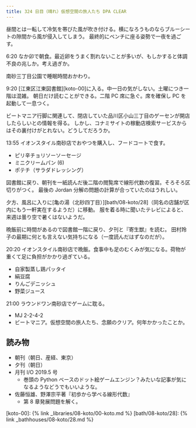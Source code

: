 ```yaml
---
title: 324 日目（晴れ）仮想空間の旅人たち DPA CLEAR
---
```


昼間とは一転して冷気を帯びた風が吹き付ける。横になろうものならブルーシートの隙間から風が侵入してしまう。
最終的にベンチに座る姿勢で一夜を過ごす。

6:20 なか卯で朝食。最近卵をうまく割れないことが多いが、もしかすると体調不良の兆しか。考え過ぎか。

南砂三丁目公園で睡眠時間おかわり。

9:20 [江東区江東図書館][koto-00]に入る。中一日の気がしない。土曜につき一階は混雑。
朝日だけ読むことができる。二階 PC 席に急ぐ。席を確保し PC を起動して一息つく。

ビートマニア行脚に関連して、閉店していた品川区小山三丁目のゲーセンが開店したらしいとの情報を得る。
しかし、コナミサイトの稼動店検索サービスからはその裏付けがとれない。どうしてだろうか。

13:55 イオンスタイル南砂店でおやつを購入し、フードコートで食す。

* ピリ辛チョリソーソーセージ
* ミニクリームパン (6)
* ポテチ（サラダドレッシング）

図書館に戻り、朝刊を一紙読んだ後二階の閲覧席で線形代数の復習。そろそろ区切りがつく。
最後の Jordan 分解の問題の計算が合っていたのはうれしい。

夕方、風呂に入りに[亀の湯（北砂四丁目）][bath/08-koto/28]（同名の店舗が区内にもう一軒実在するようだ）に移動。
服を着る時に聞いたテレビによると、来週は曇り空で暑くはないようだ。

晩飯前に時間があるので図書館一階に戻り、夕刊と『寄生獣』を読む。
田村玲子の最期に何とも言えない気持ちになる（一度読んだはずなのだが）。

20:20 イオンスタイル南砂店で晩飯。食事中も足のむくみが気になる。荷物が重くて足に負担がかかり過ぎている。

* 自家製蒸し鶏パッタイ
* 絹豆腐
* りんごデニッシュ
* 野菜ジュース

21:00 ラウンドワン南砂店でゲームに耽る。

* MJ 2-2-4-2
* ビートマニア。仮想空間の旅人たち、念願のクリア。何年かかったことか。

## 読み物

* 朝刊（朝日、産経、東京）
* 夕刊（朝日）
* 月刊 I/O 2019.5 号
  * 巻頭の Python ベースのドット絵ゲームエンジン？みたいな記事が気になるようなどうでもいいような。
* 佐藤恒雄、野澤宗平著『初歩から学べる線形代数』
  * 第 8 章発展問題を解く。

[koto-00]: {% link _libraries/08-koto/00-koto.md %}
[bath/08-koto/28]: {% link _bathhouses/08-koto/28.md %}
